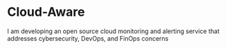 # Cloud-Aware
I am developing an open source cloud monitoring and alerting service that addresses cybersecurity, DevOps, and FinOps concerns

